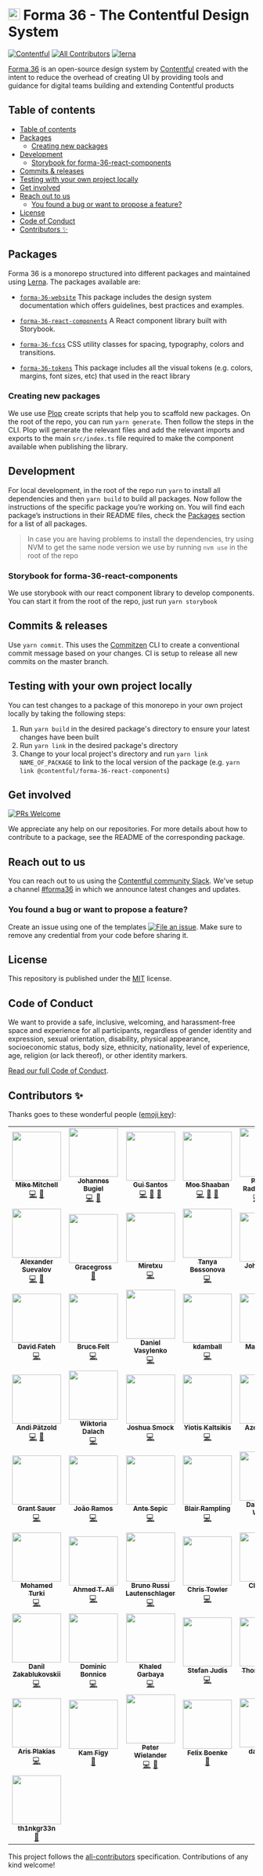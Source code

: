 <h1><img src="./forma-icon.svg" height="24"> Forma 36 - The Contentful Design System</h1>

[![Contentful](https://circleci.com/gh/contentful/forma-36.svg?style=shield)](https://circleci.com/gh/contentful/forma-36)
[![All Contributors](https://img.shields.io/github/all-contributors/contentful/forma-36/master)](#contributors-)
[![lerna](https://img.shields.io/badge/maintained%20with-lerna-cc00ff.svg)](https://lernajs.io/)

[Forma 36](https://f36.contentful.com/) is an open-source design system by [Contentful](https://www.contentful.com) created with the intent to reduce the overhead of creating UI by providing tools and guidance for digital teams building and extending Contentful products

## Table of contents

<!-- TOC -->

- [Table of contents](#table-of-contents)
- [Packages](#packages)
  - [Creating new packages](#creating-new-packages)
- [Development](#development)
  - [Storybook for forma-36-react-components](#storybook-for-forma-36-react-components)
- [Commits & releases](#commits--releases)
- [Testing with your own project locally](#testing-with-your-own-project-locally)
- [Get involved](#get-involved)
- [Reach out to us](#reach-out-to-us)
  - [You found a bug or want to propose a feature?](#you-found-a-bug-or-want-to-propose-a-feature)
- [License](#license)
- [Code of Conduct](#code-of-conduct)
- [Contributors ✨](#contributors-)

<!-- /TOC -->

## Packages

Forma 36 is a monorepo structured into different packages and maintained using [Lerna](https://github.com/lerna/lerna).
The packages available are:

- [`forma-36-website`](https://github.com/contentful/forma-36/tree/master/packages/forma-36-website)
  This package includes the design system documentation which offers guidelines, best practices and examples.

- [`forma-36-react-components`](https://github.com/contentful/forma-36/tree/master/packages/forma-36-react-components)
  A React component library built with Storybook.

- [`forma-36-fcss`](https://github.com/contentful/forma-36/tree/master/packages/forma-36-fcss)
  CSS utility classes for spacing, typography, colors and transitions.

- [`forma-36-tokens`](https://github.com/contentful/forma-36/tree/master/packages/forma-36-tokens)
  This package includes all the visual tokens (e.g. colors, margins, font sizes, etc) that used in the react library

### Creating new packages

We use use [Plop](https://plopjs.com/) create scripts that help you to scaffold new packages. On the root of the repo, you can run `yarn generate`. Then follow the steps in the CLI. Plop will generate the relevant files and add the relevant imports and exports to the main `src/index.ts` file required to make the component available when publishing the library.

## Development

For local development, in the root of the repo run `yarn` to install all dependencies and then `yarn build` to build all packages. Now follow the instructions of the specific package you’re working on.
You will find each package’s instructions in their README files, check the [Packages](#packages) section for a list of all packages.

> In case you are having problems to install the dependencies, try using NVM to get the same node version we use by running `nvm use` in the root of the repo

### Storybook for forma-36-react-components

We use storybook with our react component library to develop components. You can start it from the root of the repo, just run `yarn storybook`

## Commits & releases

Use `yarn commit`. This uses the [Commitzen](https://github.com/commitizen/cz-cli) CLI to create a conventional commit message based on your changes. CI is setup to release all new commits on the master branch.

## Testing with your own project locally

You can test changes to a package of this monorepo in your own project locally by taking the following steps:

1. Run `yarn build` in the desired package's directory to ensure your latest changes have been built
2. Run `yarn link` in the desired package's directory
3. Change to your local project's directory and run `yarn link NAME_OF_PACKAGE` to link to the local version of the package (e.g. `yarn link @contentful/forma-36-react-components`)

## Get involved

[![PRs Welcome](https://img.shields.io/badge/PRs-welcome-brightgreen.svg?maxAge=31557600)](http://makeapullrequest.com)

We appreciate any help on our repositories. For more details about how to contribute to a package, see the README of the corresponding package.

## Reach out to us

You can reach out to us using the [Contentful community Slack](https://www.contentful.com/slack/). We've setup a channel [#forma36](https://contentful-community.slack.com/messages/CFXGTMB98) in which we announce latest changes and updates.

### You found a bug or want to propose a feature?

Create an issue using one of the templates [![File an issue](https://img.shields.io/badge/-Create%20Issue-6cc644.svg?logo=github&maxAge=31557600)](https://github.com/contentful/forma-36/issues/new/choose).
Make sure to remove any credential from your code before sharing it.

## License

This repository is published under the [MIT](LICENSE.md) license.

## Code of Conduct

We want to provide a safe, inclusive, welcoming, and harassment-free space and experience for all participants, regardless of gender identity and expression, sexual orientation, disability, physical appearance, socioeconomic status, body size, ethnicity, nationality, level of experience, age, religion (or lack thereof), or other identity markers.

[Read our full Code of Conduct](https://github.com/contentful-developer-relations/community-code-of-conduct).

## Contributors ✨

Thanks goes to these wonderful people ([emoji key](https://allcontributors.org/docs/en/emoji-key)):

<!-- ALL-CONTRIBUTORS-LIST:START - Do not remove or modify this section -->
<!-- prettier-ignore-start -->
<!-- markdownlint-disable -->
<table>
  <tr>
    <td align="center"><a href="http://lol.xxx"><img src="https://avatars0.githubusercontent.com/u/4446634?v=4?s=100" width="100px;" alt=""/><br /><sub><b>Mike Mitchell</b></sub></a><br /><a href="https://github.com/contentful/forma-36/commits?author=m10l" title="Code">💻</a> <a href="#maintenance-m10l" title="Maintenance">🚧</a></td>
    <td align="center"><a href="http://bugiel.studio"><img src="https://avatars2.githubusercontent.com/u/1766274?v=4?s=100" width="100px;" alt=""/><br /><sub><b>Johannes Bugiel</b></sub></a><br /><a href="https://github.com/contentful/forma-36/commits?author=wichniowski" title="Code">💻</a> <a href="#maintenance-wichniowski" title="Maintenance">🚧</a></td>
    <td align="center"><a href="http://guisantos.com/"><img src="https://avatars0.githubusercontent.com/u/6597467?v=4?s=100" width="100px;" alt=""/><br /><sub><b>Gui Santos</b></sub></a><br /><a href="https://github.com/contentful/forma-36/commits?author=gui-santos" title="Code">💻</a> <a href="#maintenance-gui-santos" title="Maintenance">🚧</a> <a href="https://github.com/contentful/forma-36/commits?author=gui-santos" title="Documentation">📖</a></td>
    <td align="center"><a href="http://mshaaban.com"><img src="https://avatars0.githubusercontent.com/u/6163988?v=4?s=100" width="100px;" alt=""/><br /><sub><b>Moe Shaaban</b></sub></a><br /><a href="https://github.com/contentful/forma-36/commits?author=mshaaban0" title="Code">💻</a> <a href="#maintenance-mshaaban0" title="Maintenance">🚧</a> <a href="https://github.com/contentful/forma-36/commits?author=mshaaban0" title="Documentation">📖</a></td>
    <td align="center"><a href="http://kazimir.app/"><img src="https://avatars3.githubusercontent.com/u/4272331?v=4?s=100" width="100px;" alt=""/><br /><sub><b>Patrycja Radaczyńska</b></sub></a><br /><a href="https://github.com/contentful/forma-36/commits?author=burakukula" title="Code">💻</a> <a href="#maintenance-burakukula" title="Maintenance">🚧</a> <a href="https://github.com/contentful/forma-36/commits?author=burakukula" title="Documentation">📖</a></td>
    <td align="center"><a href="https://github.com/domarku"><img src="https://avatars2.githubusercontent.com/u/7631029?v=4?s=100" width="100px;" alt=""/><br /><sub><b>Dominik Markušić</b></sub></a><br /><a href="#design-domarku" title="Design">🎨</a> <a href="https://github.com/contentful/forma-36/commits?author=domarku" title="Documentation">📖</a></td>
    <td align="center"><a href="https://kristoffer.is"><img src="https://avatars3.githubusercontent.com/u/219017?v=4?s=100" width="100px;" alt=""/><br /><sub><b>Kristoffer</b></sub></a><br /><a href="https://github.com/contentful/forma-36/commits?author=denkristoffer" title="Code">💻</a> <a href="#maintenance-denkristoffer" title="Maintenance">🚧</a></td>
  </tr>
  <tr>
    <td align="center"><a href="https://suevalov.com"><img src="https://avatars3.githubusercontent.com/u/3672221?v=4?s=100" width="100px;" alt=""/><br /><sub><b>Alexander Suevalov</b></sub></a><br /><a href="https://github.com/contentful/forma-36/commits?author=suevalov" title="Code">💻</a> <a href="#maintenance-suevalov" title="Maintenance">🚧</a></td>
    <td align="center"><a href="https://github.com/Gracegross"><img src="https://avatars2.githubusercontent.com/u/69515265?v=4?s=100" width="100px;" alt=""/><br /><sub><b>Gracegross</b></sub></a><br /><a href="#design-Gracegross" title="Design">🎨</a></td>
    <td align="center"><a href="https://github.com/Miretxu"><img src="https://avatars0.githubusercontent.com/u/22014714?v=4?s=100" width="100px;" alt=""/><br /><sub><b>Miretxu</b></sub></a><br /><a href="https://github.com/contentful/forma-36/commits?author=Miretxu" title="Code">💻</a></td>
    <td align="center"><a href="https://github.com/thebesson"><img src="https://avatars0.githubusercontent.com/u/12238477?v=4?s=100" width="100px;" alt=""/><br /><sub><b>Tanya Bessonova</b></sub></a><br /><a href="https://github.com/contentful/forma-36/commits?author=thebesson" title="Code">💻</a></td>
    <td align="center"><a href="https://github.com/Jwhiles"><img src="https://avatars3.githubusercontent.com/u/20307225?v=4?s=100" width="100px;" alt=""/><br /><sub><b>John Whiles</b></sub></a><br /><a href="https://github.com/contentful/forma-36/commits?author=Jwhiles" title="Code">💻</a></td>
    <td align="center"><a href="https://github.com/guilebarbosa"><img src="https://avatars0.githubusercontent.com/u/36824?v=4?s=100" width="100px;" alt=""/><br /><sub><b>Guilherme Barbosa</b></sub></a><br /><a href="https://github.com/contentful/forma-36/commits?author=guilebarbosa" title="Code">💻</a></td>
    <td align="center"><a href="https://github.com/marcolink"><img src="https://avatars2.githubusercontent.com/u/156505?v=4?s=100" width="100px;" alt=""/><br /><sub><b>Marco Link</b></sub></a><br /><a href="https://github.com/contentful/forma-36/commits?author=marcolink" title="Code">💻</a></td>
  </tr>
  <tr>
    <td align="center"><a href="https://github.com/davidfateh"><img src="https://avatars3.githubusercontent.com/u/4086109?v=4?s=100" width="100px;" alt=""/><br /><sub><b>David Fateh</b></sub></a><br /><a href="https://github.com/contentful/forma-36/commits?author=davidfateh" title="Code">💻</a></td>
    <td align="center"><a href="https://github.com/freakyfelt"><img src="https://avatars1.githubusercontent.com/u/552364?v=4?s=100" width="100px;" alt=""/><br /><sub><b>Bruce Felt</b></sub></a><br /><a href="https://github.com/contentful/forma-36/commits?author=freakyfelt" title="Code">💻</a></td>
    <td align="center"><a href="https://www.dvasylenko.com/"><img src="https://avatars1.githubusercontent.com/u/4171202?v=4?s=100" width="100px;" alt=""/><br /><sub><b>Daniel Vasylenko</b></sub></a><br /><a href="https://github.com/contentful/forma-36/commits?author=Spring3" title="Code">💻</a></td>
    <td align="center"><a href="https://kdamball.com/"><img src="https://avatars3.githubusercontent.com/u/3318312?v=4?s=100" width="100px;" alt=""/><br /><sub><b>kdamball</b></sub></a><br /><a href="https://github.com/contentful/forma-36/commits?author=kdamball" title="Code">💻</a></td>
    <td align="center"><a href="https://github.com/MarkusLaut"><img src="https://avatars2.githubusercontent.com/u/40791319?v=4?s=100" width="100px;" alt=""/><br /><sub><b>MarkusLaut</b></sub></a><br /><a href="https://github.com/contentful/forma-36/commits?author=MarkusLaut" title="Code">💻</a></td>
    <td align="center"><a href="https://github.com/anho"><img src="https://avatars1.githubusercontent.com/u/863612?v=4?s=100" width="100px;" alt=""/><br /><sub><b>Andreas Hörnicke</b></sub></a><br /><a href="https://github.com/contentful/forma-36/commits?author=anho" title="Code">💻</a></td>
    <td align="center"><a href="https://github.com/ChidinmaOrajiaku"><img src="https://avatars3.githubusercontent.com/u/30434146?v=4?s=100" width="100px;" alt=""/><br /><sub><b>ChidinmaOrajiaku</b></sub></a><br /><a href="https://github.com/contentful/forma-36/commits?author=ChidinmaOrajiaku" title="Code">💻</a></td>
  </tr>
  <tr>
    <td align="center"><a href="https://github.com/andipaetzold"><img src="https://avatars0.githubusercontent.com/u/4947671?v=4?s=100" width="100px;" alt=""/><br /><sub><b>Andi Pätzold</b></sub></a><br /><a href="https://github.com/contentful/forma-36/commits?author=andipaetzold" title="Code">💻</a> <a href="https://github.com/contentful/forma-36/issues?q=author%3Aandipaetzold" title="Bug reports">🐛</a></td>
    <td align="center"><a href="https://github.com/dalach"><img src="https://avatars0.githubusercontent.com/u/1868267?v=4?s=100" width="100px;" alt=""/><br /><sub><b>Wiktoria Dalach</b></sub></a><br /><a href="https://github.com/contentful/forma-36/commits?author=dalach" title="Code">💻</a></td>
    <td align="center"><a href="https://joshuasmock.com/"><img src="https://avatars2.githubusercontent.com/u/4960056?v=4?s=100" width="100px;" alt=""/><br /><sub><b>Joshua Smock</b></sub></a><br /><a href="https://github.com/contentful/forma-36/commits?author=jo-sm" title="Code">💻</a></td>
    <td align="center"><a href="http://www.yiotis.net/"><img src="https://avatars2.githubusercontent.com/u/12873414?v=4?s=100" width="100px;" alt=""/><br /><sub><b>Yiotis Kaltsikis</b></sub></a><br /><a href="https://github.com/contentful/forma-36/commits?author=giotiskl" title="Code">💻</a></td>
    <td align="center"><a href="https://kodfabrik.com/"><img src="https://avatars2.githubusercontent.com/u/13072?v=4?s=100" width="100px;" alt=""/><br /><sub><b>Azer Koçulu</b></sub></a><br /><a href="https://github.com/contentful/forma-36/commits?author=azer" title="Code">💻</a></td>
    <td align="center"><a href="https://mastodon.social/@taye"><img src="https://avatars2.githubusercontent.com/u/1679746?v=4?s=100" width="100px;" alt=""/><br /><sub><b>taye</b></sub></a><br /><a href="https://github.com/contentful/forma-36/commits?author=taye" title="Code">💻</a></td>
    <td align="center"><a href="https://github.com/dannyiacono"><img src="https://avatars0.githubusercontent.com/u/37335078?v=4?s=100" width="100px;" alt=""/><br /><sub><b>dannyiacono</b></sub></a><br /><a href="https://github.com/contentful/forma-36/commits?author=dannyiacono" title="Code">💻</a></td>
  </tr>
  <tr>
    <td align="center"><a href="https://github.com/gregferg"><img src="https://avatars0.githubusercontent.com/u/17146277?v=4?s=100" width="100px;" alt=""/><br /><sub><b>Grant Sauer</b></sub></a><br /><a href="https://github.com/contentful/forma-36/commits?author=gregferg" title="Code">💻</a></td>
    <td align="center"><a href="http://joao.pt/"><img src="https://avatars3.githubusercontent.com/u/1187347?v=4?s=100" width="100px;" alt=""/><br /><sub><b>João Ramos</b></sub></a><br /><a href="https://github.com/contentful/forma-36/commits?author=joaoramos" title="Code">💻</a></td>
    <td align="center"><a href="https://github.com/OriginalEXE"><img src="https://avatars0.githubusercontent.com/u/2056251?v=4?s=100" width="100px;" alt=""/><br /><sub><b>Ante Sepic</b></sub></a><br /><a href="https://github.com/contentful/forma-36/commits?author=OriginalEXE" title="Code">💻</a></td>
    <td align="center"><a href="https://www.vmware.com/"><img src="https://avatars3.githubusercontent.com/u/18731474?v=4?s=100" width="100px;" alt=""/><br /><sub><b>Blair Rampling</b></sub></a><br /><a href="https://github.com/contentful/forma-36/commits?author=brampling" title="Code">💻</a></td>
    <td align="center"><a href="https://github.com/DanweDE"><img src="https://avatars3.githubusercontent.com/u/101926?v=4?s=100" width="100px;" alt=""/><br /><sub><b>Daniel A. R. Werner</b></sub></a><br /><a href="https://github.com/contentful/forma-36/commits?author=DanweDE" title="Code">💻</a></td>
    <td align="center"><a href="https://github.com/sbezludny"><img src="https://avatars0.githubusercontent.com/u/1378452?v=4?s=100" width="100px;" alt=""/><br /><sub><b>Sergii Bezliudnyi</b></sub></a><br /><a href="https://github.com/contentful/forma-36/commits?author=sbezludny" title="Code">💻</a></td>
    <td align="center"><a href="https://github.com/shikaan"><img src="https://avatars1.githubusercontent.com/u/17052868?v=4?s=100" width="100px;" alt=""/><br /><sub><b>Manuel Spagnolo</b></sub></a><br /><a href="https://github.com/contentful/forma-36/commits?author=shikaan" title="Code">💻</a></td>
  </tr>
  <tr>
    <td align="center"><a href="http://mturki.me/"><img src="https://avatars3.githubusercontent.com/u/1846594?v=4?s=100" width="100px;" alt=""/><br /><sub><b>Mohamed Turki</b></sub></a><br /><a href="https://github.com/contentful/forma-36/commits?author=mohamedturki" title="Code">💻</a></td>
    <td align="center"><a href="https://ahmed.sd/"><img src="https://avatars1.githubusercontent.com/u/12673605?v=4?s=100" width="100px;" alt=""/><br /><sub><b>Ahmed T. Ali</b></sub></a><br /><a href="https://github.com/contentful/forma-36/commits?author=z0al" title="Code">💻</a></td>
    <td align="center"><a href="https://brunoxd13.github.io/"><img src="https://avatars0.githubusercontent.com/u/7950082?v=4?s=100" width="100px;" alt=""/><br /><sub><b>Bruno Russi Lautenschlager</b></sub></a><br /><a href="https://github.com/contentful/forma-36/commits?author=brunoxd13" title="Code">💻</a></td>
    <td align="center"><a href="https://github.com/heyitstowler"><img src="https://avatars0.githubusercontent.com/u/16481282?v=4?s=100" width="100px;" alt=""/><br /><sub><b>Chris Towler</b></sub></a><br /><a href="https://github.com/contentful/forma-36/commits?author=heyitstowler" title="Code">💻</a></td>
    <td align="center"><a href="https://markentier.tech/"><img src="https://avatars1.githubusercontent.com/u/446613?v=4?s=100" width="100px;" alt=""/><br /><sub><b>Christoph Grabo</b></sub></a><br /><a href="https://github.com/contentful/forma-36/commits?author=asaaki" title="Code">💻</a></td>
    <td align="center"><a href="https://github.com/colshacol"><img src="https://avatars2.githubusercontent.com/u/19484365?v=4?s=100" width="100px;" alt=""/><br /><sub><b>Colton Colcleasure</b></sub></a><br /><a href="https://github.com/contentful/forma-36/commits?author=colshacol" title="Code">💻</a></td>
    <td align="center"><a href="https://connorbaer.co/"><img src="https://avatars0.githubusercontent.com/u/11017722?v=4?s=100" width="100px;" alt=""/><br /><sub><b>Connor Bär</b></sub></a><br /><a href="https://github.com/contentful/forma-36/commits?author=connor-baer" title="Code">💻</a></td>
  </tr>
  <tr>
    <td align="center"><a href="https://github.com/djagya"><img src="https://avatars0.githubusercontent.com/u/2600431?v=4?s=100" width="100px;" alt=""/><br /><sub><b>Danil Zakablukovskii</b></sub></a><br /><a href="https://github.com/contentful/forma-36/commits?author=djagya" title="Code">💻</a></td>
    <td align="center"><a href="https://github.com/dominicbonnice"><img src="https://avatars0.githubusercontent.com/u/46789816?v=4?s=100" width="100px;" alt=""/><br /><sub><b>Dominic Bonnice</b></sub></a><br /><a href="https://github.com/contentful/forma-36/commits?author=dominicbonnice" title="Code">💻</a></td>
    <td align="center"><a href="https://khaledgarbaya.net/"><img src="https://avatars1.githubusercontent.com/u/1156093?v=4?s=100" width="100px;" alt=""/><br /><sub><b>Khaled Garbaya</b></sub></a><br /><a href="https://github.com/contentful/forma-36/commits?author=Khaledgarbaya" title="Code">💻</a></td>
    <td align="center"><a href="https://www.stefanjudis.com/"><img src="https://avatars3.githubusercontent.com/u/962099?v=4?s=100" width="100px;" alt=""/><br /><sub><b>Stefan Judis</b></sub></a><br /><a href="https://github.com/contentful/forma-36/commits?author=stefanjudis" title="Code">💻</a></td>
    <td align="center"><a href="https://www.responsive.ch/"><img src="https://avatars1.githubusercontent.com/u/654171?v=4?s=100" width="100px;" alt=""/><br /><sub><b>Thomas Jaggi</b></sub></a><br /><a href="https://github.com/contentful/forma-36/commits?author=backflip" title="Code">💻</a></td>
    <td align="center"><a href="https://github.com/justman00"><img src="https://avatars2.githubusercontent.com/u/36477870?v=4?s=100" width="100px;" alt=""/><br /><sub><b>Turcan Vladimir</b></sub></a><br /><a href="https://github.com/contentful/forma-36/commits?author=justman00" title="Code">💻</a></td>
    <td align="center"><a href="https://github.com/vmilone"><img src="https://avatars2.githubusercontent.com/u/49650100?v=4?s=100" width="100px;" alt=""/><br /><sub><b>V. Milone</b></sub></a><br /><a href="https://github.com/contentful/forma-36/commits?author=vmilone" title="Code">💻</a></td>
  </tr>
  <tr>
    <td align="center"><a href="https://github.com/arpl"><img src="https://avatars0.githubusercontent.com/u/1368611?v=4?s=100" width="100px;" alt=""/><br /><sub><b>Aris Plakias</b></sub></a><br /><a href="https://github.com/contentful/forma-36/commits?author=arpl" title="Code">💻</a></td>
    <td align="center"><a href="https://kamsar.net"><img src="https://avatars0.githubusercontent.com/u/103677?v=4?s=100" width="100px;" alt=""/><br /><sub><b>Kam Figy</b></sub></a><br /><a href="https://github.com/contentful/forma-36/issues?q=author%3Akamsar" title="Bug reports">🐛</a></td>
    <td align="center"><a href="https://github.com/VaguelySerious"><img src="https://avatars0.githubusercontent.com/u/29887157?v=4?s=100" width="100px;" alt=""/><br /><sub><b>Peter Wielander</b></sub></a><br /><a href="https://github.com/contentful/forma-36/commits?author=VaguelySerious" title="Code">💻</a> <a href="https://github.com/contentful/forma-36/issues?q=author%3AVaguelySerious" title="Bug reports">🐛</a></td>
    <td align="center"><a href="http://felixboenke.dev"><img src="https://avatars.githubusercontent.com/u/4083285?v=4?s=100" width="100px;" alt=""/><br /><sub><b>Felix Boenke</b></sub></a><br /><a href="https://github.com/contentful/forma-36/issues?q=author%3AFLoppix" title="Bug reports">🐛</a></td>
    <td align="center"><a href="https://github.com/damienxy"><img src="https://avatars.githubusercontent.com/u/33579339?v=4?s=100" width="100px;" alt=""/><br /><sub><b>damienxy</b></sub></a><br /><a href="https://github.com/contentful/forma-36/commits?author=damienxy" title="Code">💻</a></td>
    <td align="center"><a href="https://nikazawila.com"><img src="https://avatars.githubusercontent.com/u/9191638?v=4?s=100" width="100px;" alt=""/><br /><sub><b>Nika Zawila</b></sub></a><br /><a href="https://github.com/contentful/forma-36/commits?author=nikazawila" title="Code">💻</a> <a href="#maintenance-nikazawila" title="Maintenance">🚧</a></td>
    <td align="center"><a href="https://github.com/Sarah-Roediger"><img src="https://avatars.githubusercontent.com/u/67960996?v=4?s=100" width="100px;" alt=""/><br /><sub><b>Sarah</b></sub></a><br /><a href="https://github.com/contentful/forma-36/commits?author=Sarah-Roediger" title="Documentation">📖</a></td>
  </tr>
  <tr>
    <td align="center"><a href="https://github.com/th1nkgr33n"><img src="https://avatars.githubusercontent.com/u/7330927?v=4?s=100" width="100px;" alt=""/><br /><sub><b>th1nkgr33n</b></sub></a><br /><a href="https://github.com/contentful/forma-36/issues?q=author%3Ath1nkgr33n" title="Bug reports">🐛</a></td>
  </tr>
</table>

<!-- markdownlint-restore -->
<!-- prettier-ignore-end -->

<!-- ALL-CONTRIBUTORS-LIST:END -->

This project follows the [all-contributors](https://github.com/all-contributors/all-contributors) specification. Contributions of any kind welcome!
